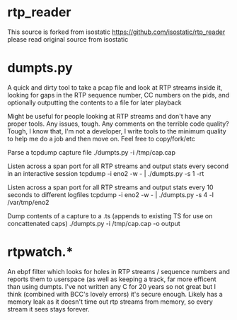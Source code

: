# rtp_reader 

This source is forked from isostatic https://github.com/isostatic/rtp_reader
please read original source from isostatic

# dumpts.py


A quick and dirty tool to take a pcap file and look at RTP streams inside it, looking for gaps in the RTP sequence number, CC numbers on the pids, and optionally outputting the contents to a file for later playback

Might be useful for people looking at RTP streams and don't have any proper tools. Any issues, tough. Any comments on the terrible code quality? Tough, I know that, I'm not a developer, I write tools to the minimum quality to help me do a job and then move on. Feel free to copy/fork/etc

Parse a tcpdump capture file
  ./dumpts.py -i /tmp/cap.cap 

Listen across a span port for all RTP streams and output stats every second in an interactive session
  tcpdump -i eno2 -w - | ./dumpts.py  -s 1 -rt

Listen across a span port for all RTP streams and output stats every 10 seconds to different logfiles
  tcpdump -i eno2 -w - | ./dumpts.py  -s 4 -l /var/tmp/eno2

Dump contents of a capture to a .ts (appends to existing TS for use on concattenated caps)
  ./dumpts.py -i /tmp/cap.cap -o output


# rtpwatch.*

An ebpf filter which looks for holes in RTP streams / sequence numbers and reports them to userspace (as well as keeping a track, far more efficent than using dumpts. I've not written any C for 20 years so not great but I think (combined with BCC's lovely errors) it's secure enough. Likely has a memory leak as it doesn't time out rtp streams from memory, so every stream it sees stays forever.
